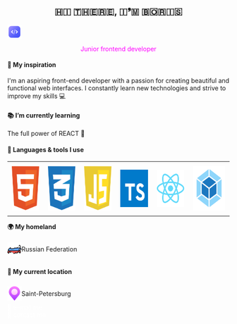 <h2 align="center">🇭🇮 🇹🇭🇪🇷🇪, 🇮❜🇲 🇧🇴🇷🇮🇸 </h2>
<img src="./assets/icons/icon-code.png" style="vertical-align: middle;" height="32"/>
<p align="center" style="color: #ff00ff !important;">Junior frontend developer</p>
<h4><b>&#127993 My inspiration</b></h4>
<p>
I'm an aspiring front-end developer with a passion for creating beautiful and functional web interfaces. I constantly learn new technologies and strive to improve my skills &#128187;
</p>
<h4><b>&#128218 I’m currently learning</b></h4>
<p>The full power of REACT &#129470;</p>
<h4><b>&#128208 Languages & tools I use</b></h4>
<table style="border-collapse: collapse;">
        <tr style="border: none;">
            <td style="border: none; padding: 10px;"><img src="./assets/icons/icon-html.svg" width="85" height="100"></td>
            <td style="border: none; padding: 10px;"><img src="./assets/icons/icon-css.svg" width="85" height="100"></td>
            <td style="border: none; padding: 10px;"><img src="./assets/icons/icon-javascript.svg" width="85" height="100"></td>
            <td style="border: none; padding: 10px;"><img src="./assets/icons/icon-typescript.svg" width="85" height="85"></td>
            <td style="border: none; padding: 10px;"><img src="./assets/icons/icon-react.svg" width="85" height="85"></td>
            <td style="border: none; padding: 10px;"><img src="./assets/icons/icon-webpack.svg" width="100" height="100"></td>
        </tr>
    </table>
<p><b>&#127757; My homeland</b></p>
<div style="display: flex; align-items: center;"><img src="./assets/icons/icon-russia.png" height="32" style="display: flex;"><p style="display: flex;"> Russian Federation</p></div>
<h4><b>&#128205; My current location</b></h4>
<div style="display: flex; align-items: center;"><img src="./assets/icons/icon-location-2.png" height="32" style="display: flex;"><p style="display: flex;">Saint-Petersburg</p></div>
<a href="mailto:butorinb.g.main@gmail.com" style="text-decoration: none !important; color: white !important;">&#128231; e-mail me</a><br>
<a href="https://t.me/Boris_Butorin" style="text-decoration: none !important; color: white !important;">&#128172; contact me</a>

